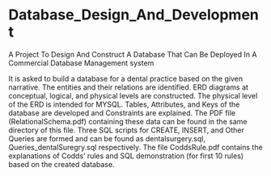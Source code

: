 # Database_Design_And_Development
A Project To Design And Construct A Database That Can Be Deployed In A Commercial Database Management system

It is asked to build a database for a dental practice based on the given narrative. 
The entities and their relations are identified. ERD diagrams at conceptual, logical, and physical levels are constructed. 
The physical level of the ERD is intended for MYSQL. Tables, Attributes, and Keys of the database are developed and Constraints are explained. 
The PDF file (RelationalSchema.pdf) containing these data can be found in the same directory of this file.
Three SQL scripts for CREATE, INSERT, and Other Queries are formed and can be found as dentalsurgery.sql, Queries_dentalSuregry.sql respectively.
The file CoddsRule.pdf contains the explanations of Codds’ rules and SQL demonstration (for first 10 rules) based on the created database. 
